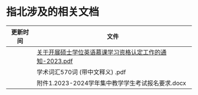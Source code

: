 # 指北涉及的相关文档
|更新时间|文件|
|--|--|
||[关于开展硕士学位英语慕课学习资格认定工作的通知-2023.pdf](/关于开展硕士学位英语慕课学习资格认定工作的通知-2023.pdf)|
||学术词汇570词 (带中文释义) .pdf|
||附件1.2023-2024学年集中教学学生考试报名要求.docx|
